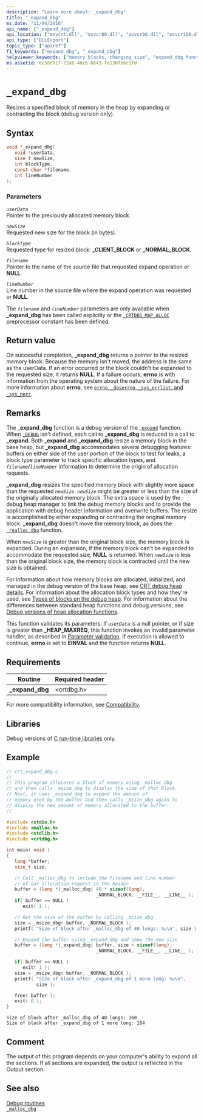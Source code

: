 ```yaml
---
description: "Learn more about: _expand_dbg"
title: "_expand_dbg"
ms.date: "11/04/2016"
api_name: ["_expand_dbg"]
api_location: ["msvcrt.dll", "msvcr80.dll", "msvcr90.dll", "msvcr100.dll", "msvcr100_clr0400.dll", "msvcr110.dll", "msvcr110_clr0400.dll", "msvcr120.dll", "msvcr120_clr0400.dll", "ucrtbase.dll"]
api_type: ["DLLExport"]
topic_type: ["apiref"]
f1_keywords: ["expand_dbg", "_expand_dbg"]
helpviewer_keywords: ["memory blocks, changing size", "expand_dbg function", "_expand_dbg function"]
ms.assetid: dc58c91f-72a8-48c6-b643-fe130fb6c1fd
---
```

# `_expand_dbg`

Resizes a specified block of memory in the heap by expanding or contracting the block (debug version only).

## Syntax

```C
void *_expand_dbg(
   void *userData,
   size_t newSize,
   int blockType,
   const char *filename,
   int lineNumber
);
```

### Parameters

*`userData`*\
Pointer to the previously allocated memory block.

*`newSize`*\
Requested new size for the block (in bytes).

*`blockType`*\
Requested type for resized block: **_CLIENT_BLOCK** or **_NORMAL_BLOCK**.

*`filename`*\
Pointer to the name of the source file that requested expand operation or **NULL**.

*`lineNumber`*\
Line number in the source file where the expand operation was requested or **NULL**.

The *`filename`* and *`lineNumber`* parameters are only available when **_expand_dbg** has been called explicitly or the [`_CRTDBG_MAP_ALLOC`](../crtdbg-map-alloc.md) preprocessor constant has been defined.

## Return value

On successful completion, **_expand_dbg** returns a pointer to the resized memory block. Because the memory isn't moved, the address is the same as the userData. If an error occurred or the block couldn't be expanded to the requested size, it returns **NULL**. If a failure occurs, **errno** is with information from the operating system about the nature of the failure. For more information about **errno**, see [`errno`, `_doserrno`, `_sys_errlist`, and `_sys_nerr`](../errno-doserrno-sys-errlist-and-sys-nerr.md).

## Remarks

The **_expand_dbg** function is a debug version of the _[`expand`](expand.md) function. When [`_DEBUG`](../debug.md) isn't defined, each call to **_expand_dbg** is reduced to a call to **_expand**. Both **_expand** and **_expand_dbg** resize a memory block in the base heap, but **_expand_dbg** accommodates several debugging features: buffers on either side of the user portion of the block to test for leaks, a block type parameter to track specific allocation types, and *`filename`*/*`lineNumber`* information to determine the origin of allocation requests.

**_expand_dbg** resizes the specified memory block with slightly more space than the requested *`newSize`*. *`newSize`* might be greater or less than the size of the originally allocated memory block. The extra space is used by the debug heap manager to link the debug memory blocks and to provide the application with debug header information and overwrite buffers. The resize is accomplished by either expanding or contracting the original memory block. **_expand_dbg** doesn't move the memory block, as does the [`_realloc_dbg`](realloc-dbg.md) function.

When *`newSize`* is greater than the original block size, the memory block is expanded. During an expansion, if the memory block can't be expanded to accommodate the requested size, **NULL** is returned. When *`newSize`* is less than the original block size, the memory block is contracted until the new size is obtained.

For information about how memory blocks are allocated, initialized, and managed in the debug version of the base heap, see [CRT debug heap details](/visualstudio/debugger/crt-debug-heap-details). For information about the allocation block types and how they're used, see [Types of blocks on the debug heap](/visualstudio/debugger/crt-debug-heap-details). For information about the differences between standard heap functions and debug versions, see [Debug versions of heap allocation functions](/visualstudio/debugger/debug-versions-of-heap-allocation-functions).

This function validates its parameters. If *`userData`* is a null pointer, or if size is greater than **_HEAP_MAXREQ**, this function invokes an invalid parameter handler, as described in [Parameter validation](../parameter-validation.md). If execution is allowed to continue, **errno** is set to **EINVAL** and the function returns **NULL**.

## Requirements

|Routine|Required header|
|-------------|---------------------|
|**_expand_dbg**|\<crtdbg.h>|

For more compatibility information, see [Compatibility](../compatibility.md).

## Libraries

Debug versions of [C run-time libraries](../crt-library-features.md) only.

## Example

```C
// crt_expand_dbg.c
//
// This program allocates a block of memory using _malloc_dbg
// and then calls _msize_dbg to display the size of that block.
// Next, it uses _expand_dbg to expand the amount of
// memory used by the buffer and then calls _msize_dbg again to
// display the new amount of memory allocated to the buffer.
//

#include <stdio.h>
#include <malloc.h>
#include <stdlib.h>
#include <crtdbg.h>

int main( void )
{
   long *buffer;
   size_t size;

   // Call _malloc_dbg to include the filename and line number
   // of our allocation request in the header
   buffer = (long *)_malloc_dbg( 40 * sizeof(long),
                                 _NORMAL_BLOCK, __FILE__, __LINE__ );
   if( buffer == NULL )
      exit( 1 );

   // Get the size of the buffer by calling _msize_dbg
   size = _msize_dbg( buffer, _NORMAL_BLOCK );
   printf( "Size of block after _malloc_dbg of 40 longs: %u\n", size );

   // Expand the buffer using _expand_dbg and show the new size
   buffer = (long *)_expand_dbg( buffer, size + sizeof(long),
                                 _NORMAL_BLOCK, __FILE__, __LINE__ );

   if( buffer == NULL )
      exit( 1 );
   size = _msize_dbg( buffer, _NORMAL_BLOCK );
   printf( "Size of block after _expand_dbg of 1 more long: %u\n",
           size );

   free( buffer );
   exit( 0 );
}
```

```Output
Size of block after _malloc_dbg of 40 longs: 160
Size of block after _expand_dbg of 1 more long: 164
```

## Comment

The output of this program depends on your computer's ability to expand all the sections. If all sections are expanded, the output is reflected in the Output section.

## See also

[Debug routines](../debug-routines.md)\
[`_malloc_dbg`](malloc-dbg.md)
